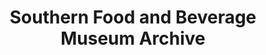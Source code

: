 ---
layout: repo
title: "Southern Food and Beverage Museum Archive"
id: 25506
permalink: repos/25506/
---